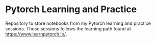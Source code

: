 # Pytorch Learning and Practice

Repository to store notebooks from my Pytorch learning and practice sessions. Those sessions follows the learning path found at https://www.learnpytorch.io/.